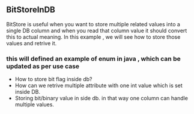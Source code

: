 ## BitStoreInDB
BitStore is useful when you want to store multiple related values into a single DB column and when you read that column value it should convert this to actual meaning.
In this example , we will see how to store those values and retrive it.

### this will defined an example of enum in java , which can be updated as per use case 
- How to store bit flag inside db?
- How can we retrive multiple attribute with one int value which is set inside DB.
- Storing bit/binary value in side db. in that way one column can handle multiple values.
